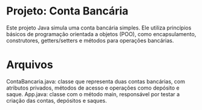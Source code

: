 # Projeto: Conta Bancária

Este projeto Java simula uma conta bancária simples. Ele utiliza princípios básicos de programação orientada a objetos (POO), como encapsulamento, construtores, getters/setters e métodos para operações bancárias.

# Arquivos 

ContaBancaria.java: classe que representa duas contas bancárias, com atributos privados, métodos de acesso e operações como depósito e saque.
App.java: classe com o método main, responsável por testar a criação das contas, depósitos e saques.